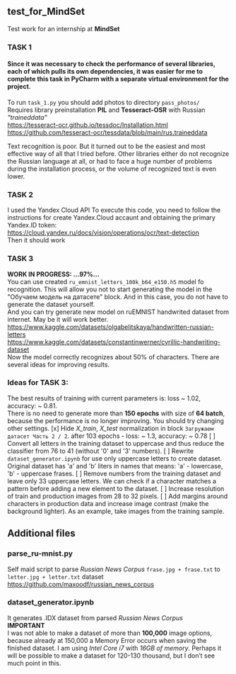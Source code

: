 ## test_for_MindSet
Test work for an internship at **MindSet**

### TASK 1
#### Since it was necessary to check the performance of several libraries, each of which pulls its own dependencies, it was easier for me to complete this task in PyCharm with a separate virtual environment for the project.  
To run `task_1.py` you should add photos to directory `pass_photos/`  
Requires library preinstallation **PIL** and **Tesseract-OSR** with Russian *"traineddata"*  
<https://tesseract-ocr.github.io/tessdoc/Installation.html>  
<https://github.com/tesseract-ocr/tessdata/blob/main/rus.traineddata>  

Text recognition is poor. But it turned out to be the easiest and most effective way of all that I tried before. Other libraries either do not recognize the Russian language at all, or had to face a huge number of problems during the installation process, or the volume of recognized text is even lower.

### TASK 2
I used the Yandex Cloud API
To execute this code, you need to follow the instructions for create Yandex.Cloud accaunt and obtaining the primary Yandex.ID token:  
<https://cloud.yandex.ru/docs/vision/operations/ocr/text-detection>  
Then it should work

### TASK 3
**WORK IN PROGRESS: ...97%...**  
You can use created `ru_emnist_letters_100k_b64_e150.h5` model fo recognition. This will allow you not to start generating the model in the "Обучаем модель на датасете" block. And in this case, you do not have to generate the dataset yourself.  
And you can try generate new model on ruEMNIST handwrited dataset from internet. May be it will work better.  
<https://www.kaggle.com/datasets/olgabelitskaya/handwritten-russian-letters>  
<https://www.kaggle.com/datasets/constantinwerner/cyrillic-handwriting-dataset>  
Now the model correctly recognizes about 50% of characters. There are several ideas for improving results.  

### Ideas for TASK 3:  
The best results of training with current parameters is: loss ~ 1.02, accuracy: ~ 0.81.  
There is no need to generate more than **150 epochs** with size of **64 batch**, because the performance is no longer improving. You should try changing other settings.
[x] Hide *X_train*, *X_test* normalization in block `Загружаем датасет Часть 2 / 2`. after 103 epochs - loss: ~ 1.3, accuracy: ~ 0.78
[ ] Convert all letters in the training dataset to uppercase and thus reduce the classifier from 76 to 41 (without '0' and '3' numbers).
[ ] Rewrite `dataset_generator.ipynb` for use only uppercase letters to create dataset. Original dataset has 'a' and 'b' liters in names that means: 'a' - lowercase, 'b' - uppercase frases.
[ ] Remove numbers from the training dataset and leave only 33 uppercase letters. We can check if a character matches a pattern before adding a new element to the dataset.
[ ] Increase resolution of train and production images from 28 to 32 pixels.
[ ] Add margins around characters in production data and increase image contrast (make the background lighter). As an example, take images from the training sample.

## Additional files
### parse_ru-mnist.py  
Self maid script to parse *Russian News Corpus* `frase.jpg + frase.txt` to `letter.jpg + letter.txt` dataset  
<https://github.com/maxoodf/russian_news_corpus>  

### dataset_generator.ipynb  
It generates .IDX dataset from parsed *Russian News Corpus*  
**IMPORTANT**  
I was not able to make a dataset of more than **100,000** image options, because already at 150,000 a Memory Error occurs when saving the finished dataset. I am using *Intel Core i7* with *16GB of memory*. Perhaps it will be possible to make a dataset for 120-130 thousand, but I don’t see much point in this.
